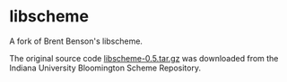 # libscheme
A fork of Brent Benson's libscheme.

The original source code [libscheme-0.5.tar.gz](ftp://ftp.cs.indiana.edu/pub/scheme-repository/imp/libscheme-0.5.tar.gz) was downloaded from the Indiana University Bloomington Scheme Repository.
